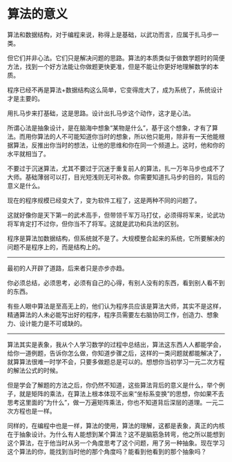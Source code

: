 # 算法的意义

算法和数据结构，对于编程来说，称得上是基础，以武功而言，应属于扎马步一类。

但它们并非心法。它们只是解决问题的思路。算法的本质类似于做数学题时的简便方法，找到一个好方法能让你做题更快更准，但是不能让你更好地理解数学的本质。

程序已经不再是算法+数据结构这么简单，它变得庞大了，成为系统了，系统设计才是主要的。

用扎马步来打基础，这是思路。设计出扎马步这个动作，这才是心法。

所谓心法是抽象设计，是在脑海中想象“某物是什么”，基于这个想象，才有了算法。而用你算法的人不可能知道你当时的想象，所以他只能用，除非有一天他能根据算法，反推出你当时的想法，让他的思维和你在同一个频道上。这时，他和你的水平就相当了。

不要过于沉迷算法，尤其不要过于沉迷于重复前人的算法，扎一万年马步也成不了大师。基础薄弱可以打，目光短浅则无可补救。你需要知道扎马步的目的，背后的意义是什么。

现在的程序规模已经变大了，变为软件工程了，这是两种不同的问题了。

这就好像你是天下第一的武术高手，但带领千军万马打仗，必须得将军来，论武功将军肯定打不过你，但你当不了将军。这就是武功和兵法的区别。

程序是算法加数据结构，但系统就不是了。大规模整合起来的系统，它所要解决的问题不是程序上的，而是结构上的。

---

最初的人开辟了道路，后来者只是亦步亦趋。

你必须总结，必须思考，必须有自己的心得，有别人没有的东西，看到别人看不到的东西。

有些人眼中算法是至高无上的，他们认为程序员应该是算法大师，其实不是这样，精通算法的人未必能写出好的程序，程序员需要左右脑协同工作，创造力、想象力、设计能力是不可或缺的。

---

算法其实是表象，我从个人学习数学的过程中总结出，算法这东西人人都能学会，给你一道例题，告诉你怎么做，你知道步骤之后，这样的一类问题就都能解决了，就算算法很难一时学不会，只要多做题总是可以的。想想你当初学习一元二次方程的解法公式的时候。

但是学会了解题的方法之后，你仍然不知道，这些算法背后的意义是什么，举个例子，就是矩阵的乘法，在算法上根本体现不出来“坐标系变换”的思想，你如果不去思考这里面的“为什么”，做一万遍矩阵乘法，你也不知道背后深层的道理。一元二次方程也是一样。

同样的，在编程中也是一样，算法的使用，算法的理解，这都是表象，真正的内核在于抽象设计。为什么有人能想到某个算法？这不是脑筋急转弯，他之所以能想到这个算法，在于他当时从另一个角度思考了这个问题，用了另一种抽象。现在学习这个算法的你，能找到当时他的那个角度吗？能看到他看到的那个抽象吗？
